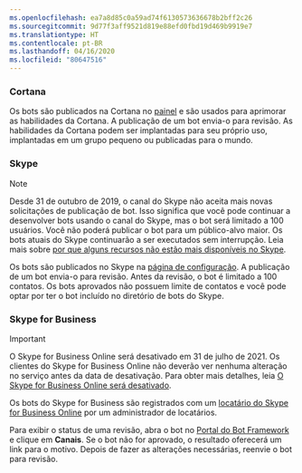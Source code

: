 ```yaml
---
ms.openlocfilehash: ea7a8d85c0a59ad74f6130573636678b2bff2c26
ms.sourcegitcommit: 9d77f3aff9521d819e88efd0fbd19d469b9919e7
ms.translationtype: HT
ms.contentlocale: pt-BR
ms.lasthandoff: 04/16/2020
ms.locfileid: "80647516"
---
```

### <a name="cortana"></a>Cortana

Os bots são publicados na Cortana no [painel](https://aka.ms/cortana-publish) e são usados para aprimorar as habilidades da Cortana. A publicação de um bot envia-o para revisão. As habilidades da Cortana podem ser implantadas para seu próprio uso, implantadas em um grupo pequeno ou publicadas para o mundo.

### <a name="skype"></a>Skype

>[!NOTE]
> Desde 31 de outubro de 2019, o canal do Skype não aceita mais novas solicitações de publicação de bot. Isso significa que você pode continuar a desenvolver bots usando o canal do Skype, mas o bot será limitado a 100 usuários. Você não poderá publicar o bot para um público-alvo maior. Os bots atuais do Skype continuarão a ser executados sem interrupção. Leia mais sobre [por que alguns recursos não estão mais disponíveis no Skype](https://support.skype.com/faq/fa12091/why-are-some-features-not-available-in-skype-anymore).

Os bots são publicados no Skype na [página de configuração](~/bot-service-channel-connect-skype.md). A publicação de um bot envia-o para revisão. Antes da revisão, o bot é limitado a 100 contatos. Os bots aprovados não possuem limite de contatos e você pode optar por ter o bot incluído no diretório de bots do Skype.

### <a name="skype-for-business"></a>Skype for Business

>[!IMPORTANT]
>O Skype for Business Online será desativado em 31 de julho de 2021. Os clientes do Skype for Business Online não deverão ver nenhuma alteração no serviço antes da data de desativação. Para obter mais detalhes, leia [O Skype for Business Online será desativado](https://aka.ms/skype-business-announcement).

Os bots do Skype for Business são registrados com um [locatário do Skype for Business Online](https://msdn.microsoft.com/skype/Skype-For-Business-Bot-Framework/docs/overview) por um administrador de locatários.

Para exibir o status de uma revisão, abra o bot no [Portal do Bot Framework](https://dev.botframework.com/) e clique em **Canais**. Se o bot não for aprovado, o resultado oferecerá um link para o motivo. Depois de fazer as alterações necessárias, reenvie o bot para revisão.
